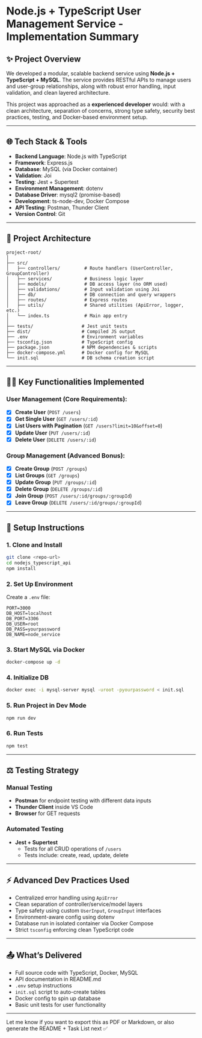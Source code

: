 # Node.js + TypeScript User Management Service - Implementation Summary

## ✨ Project Overview
We developed a modular, scalable backend service using **Node.js + TypeScript + MySQL**. The service provides RESTful APIs to manage users and user-group relationships, along with robust error handling, input validation, and clean layered architecture.

This project was approached as a **experienced developer** would: with a clean architecture, separation of concerns, strong type safety, security best practices, testing, and Docker-based environment setup.

---

## 🌐 Tech Stack & Tools
- **Backend Language**: Node.js with TypeScript
- **Framework**: Express.js
- **Database**: MySQL (via Docker container)
- **Validation**: Joi
- **Testing**: Jest + Supertest
- **Environment Management**: dotenv
- **Database Driver**: mysql2 (promise-based)
- **Development**: ts-node-dev, Docker Compose
- **API Testing**: Postman, Thunder Client
- **Version Control**: Git

---

## 🛀 Project Architecture

```
project-root/
│
├── src/
│   ├── controllers/         # Route handlers (UserController, GroupController)
│   ├── services/            # Business logic layer
│   ├── models/              # DB access layer (no ORM used)
│   ├── validations/         # Input validation using Joi
│   ├── db/                  # DB connection and query wrappers
│   ├── routes/              # Express routes
│   ├── utils/               # Shared utilities (ApiError, logger, etc.)
│   └── index.ts             # Main app entry
│
├── tests/                  # Jest unit tests
├── dist/                   # Compiled JS output
├── .env                    # Environment variables
├── tsconfig.json           # TypeScript config
├── package.json            # NPM dependencies & scripts
├── docker-compose.yml      # Docker config for MySQL
└── init.sql                # DB schema creation script
```

---

## 🏃‍♂️ Key Functionalities Implemented

### User Management (Core Requirements):
- [x] **Create User** (`POST /users`)
- [x] **Get Single User** (`GET /users/:id`)
- [x] **List Users with Pagination** (`GET /users?limit=10&offset=0`)
- [x] **Update User** (`PUT /users/:id`)
- [x] **Delete User** (`DELETE /users/:id`)

### Group Management (Advanced Bonus):
- [x] **Create Group** (`POST /groups`)
- [x] **List Groups** (`GET /groups`)
- [x] **Update Group** (`PUT /groups/:id`)
- [x] **Delete Group** (`DELETE /groups/:id`)
- [x] **Join Group** (`POST /users/:id/groups/:groupId`)
- [x] **Leave Group** (`DELETE /users/:id/groups/:groupId`)

---

## 🔧 Setup Instructions

### 1. Clone and Install
```bash
git clone <repo-url>
cd nodejs_typescript_api
npm install
```

### 2. Set Up Environment
Create a `.env` file:
```env
PORT=3000
DB_HOST=localhost
DB_PORT=3306
DB_USER=root
DB_PASS=yourpassword
DB_NAME=node_service
```

### 3. Start MySQL via Docker
```bash
docker-compose up -d
```

### 4. Initialize DB
```bash
docker exec -i mysql-server mysql -uroot -pyourpassword < init.sql
```


### 5. Run Project in Dev Mode
```bash
npm run dev
```

### 6. Run Tests
```bash
npm test
```

---

## ⚖️ Testing Strategy

### Manual Testing
- **Postman** for endpoint testing with different data inputs
- **Thunder Client** inside VS Code
- **Browser** for GET requests

### Automated Testing
- **Jest + Supertest**
  - Tests for all CRUD operations of `/users`
  - Tests include: create, read, update, delete

---

## ⚡ Advanced Dev Practices Used
- Centralized error handling using `ApiError`
- Clean separation of controller/service/model layers
- Type safety using custom `UserInput`, `GroupInput` interfaces
- Environment-aware config using dotenv
- Database run in isolated container via Docker Compose
- Strict `tsconfig` enforcing clean TypeScript code

---

## 📤 What’s Delivered
- Full source code with TypeScript, Docker, MySQL
- API documentation in README.md
- `.env` setup instructions
- `init.sql` script to auto-create tables
- Docker config to spin up database
- Basic unit tests for user functionality

---

Let me know if you want to export this as PDF or Markdown, or also generate the README + Task List next ✅

